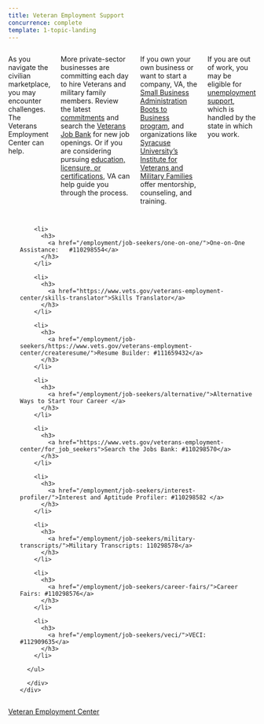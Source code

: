 ```yaml
---
title: Veteran Employment Support
concurrence: complete
template: 1-topic-landing
---
```


<div class="main" role="main" markdown="0">

<div class="section one" markdown="0">
<div class="primary" markdown="0">
<div class="row" markdown="0">
<div class="small-12 columns" markdown="1">

As you navigate the civilian marketplace, you may encounter challenges. The Veterans Employment Center can help. 

More private-sector businesses are committing each day to hire Veterans and military family members. Review the latest [commitments](/_dummy-placeholder.html) and search the [Veterans Job Bank](/_dummy-placeholder.html) for new job openings. Or if you are considering pursuing [education, licensure, or certifications](/education/advanced-training-and-certifications/licensing-certification/), VA can help guide you through the process. 

If you own your own business or want to start a company, VA, the [Small Business Administration Boots to Business program](https://www.sba.gov/offices/headquarters/ovbd/resources/160511), and organizations like [Syracuse University’s Institute for Veterans and Military Families](http://vets.syr.edu/education/) offer mentorship, counseling, and training.

If you are out of work, you may be eligible for [unemployment support](http://careeronestop.org/site/american-job-center.aspx), which is handled by the state in which you work.


</div>
</div>
</div>


<div class="navigation">
  <div class="row">
    <div class="small-12 columns">
        <ul class="small-block-grid-1 medium-block-grid-3 cards small">

        <li>
          <h3>
            <a href="/employment/job-seekers/one-on-one/">One-on-One Assistance:   #110298554</a>
          </h3>
        </li>

        <li>
          <h3>
            <a href="https://www.vets.gov/veterans-employment-center/skills-translator">Skills Translator</a>
          </h3>
        </li>  

        <li>
          <h3>
            <a href="/employment/job-seekers/https://www.vets.gov/veterans-employment-center/createresume/">Resume Builder: #111659432</a>
          </h3>
        </li>

        <li>
          <h3>
            <a href="/employment/job-seekers/alternative/">Alternative Ways to Start Your Career </a>
          </h3>
        </li>  

        <li>
          <h3>
            <a href="https://www.vets.gov/veterans-employment-center/for_job_seekers">Search the Jobs Bank: #110298570</a>
          </h3>
        </li>

        <li>
          <h3>
            <a href="/employment/job-seekers/interest-profiler/">Interest and Aptitude Profiler: #110298582 </a>
          </h3>
        </li>

        <li>
          <h3>
            <a href="/employment/job-seekers/military-transcripts/">Military Transcripts: 110298578</a>
          </h3>
        </li>    

        <li>
          <h3>
            <a href="/employment/job-seekers/career-fairs/">Career Fairs: #110298576</a>
          </h3>
        </li>   

        <li>
          <h3>
            <a href="/employment/job-seekers/veci/">VECI: #112909635</a>
          </h3>
        </li>   

      </ul>

      </div>
    </div>  
  </div>
</div>

<div class="action-bar">
  <div class="row">
    <div class="small-12 columns">
      <a class="usa-button-primary" href="https://www.vets.gov/veterans-employment-center/">Veteran Employment Center</a>
    </div>
  </div>
</div>
